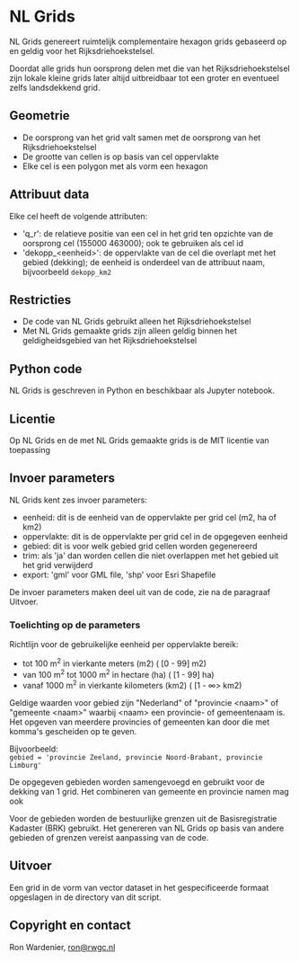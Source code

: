 # NL Grids
NL Grids genereert ruimtelijk complementaire hexagon grids gebaseerd op en geldig voor het Rijksdriehoekstelsel.

Doordat alle grids hun oorsprong delen met die van het Rijksdriehoekstelsel zijn lokale kleine grids later altijd uitbreidbaar tot een groter en eventueel zelfs landsdekkend grid.

## Geometrie
- De oorsprong van het grid valt samen met de oorsprong van het Rijksdriehoekstelsel
- De grootte van cellen is op basis van cel oppervlakte
- Elke cel is een polygon met als vorm een hexagon

## Attribuut data
Elke cel heeft de volgende attributen:
- 'q_r': de relatieve positie van een cel in het grid ten opzichte van de oorsprong cel (155000 463000); ook te gebruiken als cel id
- 'dekopp_&lt;eenheid&gt;': de oppervlakte van de cel die overlapt met het gebied (dekking); de eenheid is onderdeel van de attribuut naam, bijvoorbeeld `dekopp_km2`

## Restricties
- De code van NL Grids gebruikt alleen het Rijksdriehoekstelsel
- Met NL Grids gemaakte grids zijn alleen geldig binnen het geldigheidsgebied van het Rijksdriehoekstelsel

## Python code
NL Grids is geschreven in Python en beschikbaar als Jupyter notebook.

## Licentie
Op NL Grids en de met NL Grids gemaakte grids is de MIT licentie van toepassing

## Invoer parameters

NL Grids kent zes invoer parameters:
- eenheid: dit is de eenheid van de oppervlakte per grid cel (m2, ha of km2)
- oppervlakte: dit is de oppervlakte per grid cel in de opgegeven eenheid
- gebied: dit is voor welk gebied grid cellen worden gegenereerd
- trim: als 'ja' dan worden cellen die niet overlappen met het gebied uit het grid verwijderd
- export: 'gml' voor GML file, 'shp' voor Esri Shapefile

De invoer parameters maken deel uit van de code, zie na de paragraaf Uitvoer.

### Toelichting op de parameters

Richtlijn voor de gebruikelijke eenheid per oppervlakte bereik:
- tot 100 m<sup>2</sup> in vierkante meters (m2) ( [0 - 99] m2)
- van 100 m<sup>2</sup> tot 1000 m<sup>2</sup> in hectare (ha) ( [1 - 99] ha)
- vanaf 1000 m<sup>2</sup> in vierkante kilometers (km2) ( [1 - &infin;> km2)

Geldige waarden voor gebied zijn "Nederland" of "provincie &lt;naam&gt;" of "gemeente &lt;naam&gt;" waarbij &lt;naam&gt; een provincie- of gemeentenaam is. Het opgeven van meerdere provincies of gemeenten kan door die met komma's gescheiden op te geven.

Bijvoorbeeld:   
```gebied = 'provincie Zeeland, provincie Noord-Brabant, provincie Limburg'```

De opgegeven gebieden worden samengevoegd en gebruikt voor de dekking van 1 grid. Het combineren van gemeente en provincie namen mag ook

Voor de gebieden worden de bestuurlijke grenzen uit de Basisregistratie Kadaster (BRK) gebruikt. Het genereren van NL Grids op basis van andere gebieden of grenzen vereist aanpassing van de code.

## Uitvoer
Een grid in de vorm van vector dataset in het gespecificeerde formaat opgeslagen in de directory van dit script.

## Copyright en contact
Ron Wardenier, ron@rwgc.nl
